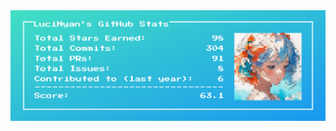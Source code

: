 <picture>
  <source media="(prefers-color-scheme: dark)" srcset="https://raw.githubusercontent.com/LuciNyan/LuciNyan/master/img_3.png">
  <source media="(prefers-color-scheme: light)" srcset="https://raw.githubusercontent.com/LuciNyan/LuciNyan/master/img_2.png">
  <img alt="github contribution grid snake animation" src="https://raw.githubusercontent.com/LuciNyan/LuciNyan/master/img_4.png">
</picture>

